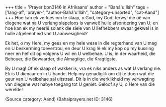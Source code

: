 +++
title = 'Prayer bpn3146 in Afrikaans'
author = "Bahá'u'lláh"
tags = ['lang-af', 'prayer-', "author-Bahá'u'lláh", "category-unsorted", "cat-Aand"]
+++
Hoe kan ek verkies om te slaap, o God, my God, terwyl die oë van diegene wat na U verlang slapeloos is vanweë hulle afsondering van U; en hoe kan ek my neerlê solank die siele van U liefhebbers swaar gekwel is in hulle afgeleënheid van U aanwesigheid?

Ek het, o my Here, my gees en my hele wese in die regterhand van U mag en U beskerming toevertrou, en deur U krag lê ek my kop op my kussing neer en hef dit op volgens U wil en U welbehae. U is, in der waarheid, die Behouer, die Bewaarder, die Almagtige, die Kragtigste.

By U mag! Of ek slaap of wakker is, vra ek niks anders as wat U verlang nie. Ek is U dienaar en in U hande. Help my genadiglik om dit te doen wat die geur van U welbehae sal uitstraal. Dit is in die werklikheid my verwagting van diegene wat nabye toegang tot U geniet. Geloof sy U, o Here van die wêrelde!

(Source category: Aand)
(Bahaiprayers.net ID: 3146)
